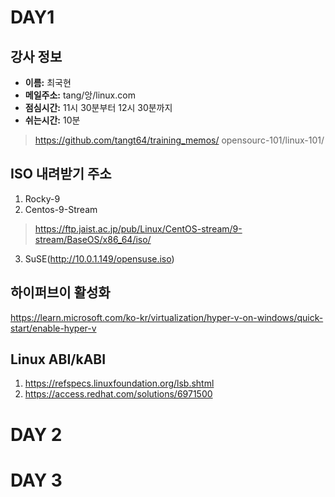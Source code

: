 # DAY1

## 강사 정보

- __이름:__ 최국현
- __메일주소:__ tang/앙/linux.com
- __점심시간:__ 11시 30분부터 12시 30분까지
- __쉬는시간:__ 10분

>https://github.com/tangt64/training_memos/
>opensourc-101/linux-101/

ISO 내려받기 주소
---

1. Rocky-9
2. Centos-9-Stream
>https://ftp.jaist.ac.jp/pub/Linux/CentOS-stream/9-stream/BaseOS/x86_64/iso/
3. SuSE(http://10.0.1.149/opensuse.iso)

하이퍼브이 활성화
---
https://learn.microsoft.com/ko-kr/virtualization/hyper-v-on-windows/quick-start/enable-hyper-v


Linux ABI/kABI
---
1. https://refspecs.linuxfoundation.org/lsb.shtml
2. https://access.redhat.com/solutions/6971500

# DAY 2

# DAY 3